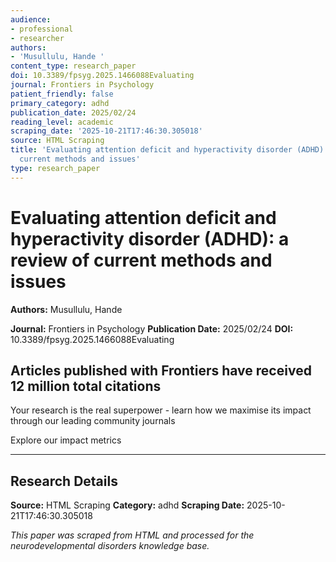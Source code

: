```yaml
---
audience:
- professional
- researcher
authors:
- 'Musullulu, Hande '
content_type: research_paper
doi: 10.3389/fpsyg.2025.1466088Evaluating
journal: Frontiers in Psychology
patient_friendly: false
primary_category: adhd
publication_date: 2025/02/24
reading_level: academic
scraping_date: '2025-10-21T17:46:30.305018'
source: HTML Scraping
title: 'Evaluating attention deficit and hyperactivity disorder (ADHD): a review of
  current methods and issues'
type: research_paper
---
```

# Evaluating attention deficit and hyperactivity disorder (ADHD): a review of current methods and issues

**Authors:** Musullulu, Hande 

**Journal:** Frontiers in Psychology
**Publication Date:** 2025/02/24
**DOI:** 10.3389/fpsyg.2025.1466088Evaluating

## Articles published with Frontiers have received 12 million total citations

Your research is the real superpower - learn how we maximise its impact through our leading community journals

Explore our impact metrics

---

## Research Details

**Source:** HTML Scraping
**Category:** adhd
**Scraping Date:** 2025-10-21T17:46:30.305018

*This paper was scraped from HTML and processed for the neurodevelopmental disorders knowledge base.*
